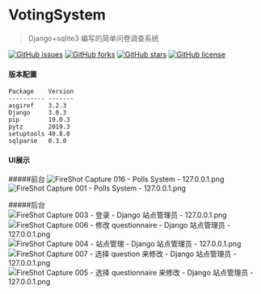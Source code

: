 # VotingSystem
>Django+sqlite3 编写的简单问卷调查系统


[![GitHub issues](https://img.shields.io/github/issues/saowu/VotingSystem.svg)](https://github.com/saowu/VotingSystem/issues)
[![GitHub forks](https://img.shields.io/github/forks/saowu/VotingSystem.svg)](https://github.com/saowu/VotingSystem/network)
[![GitHub stars](https://img.shields.io/github/stars/saowu/VotingSystem.svg)](https://github.com/saowu/VotingSystem/stargazers)
[![GitHub license](https://img.shields.io/github/license/saowu/VotingSystem.svg)](https://github.com/saowu/VotingSystem)


#### 版本配置
```
Package    Version
---------- -------
asgiref    3.2.3  
Django     3.0.3  
pip        19.0.3 
pytz       2019.3 
setuptools 40.8.0 
sqlparse   0.3.0 
```

#### UI展示

#####前台
![FireShot Capture 016 - Polls System - 127.0.0.1.png](https://i.loli.net/2020/03/17/T1yrMv6JD3FmzNk.png)
![FireShot Capture 001 - Polls System - 127.0.0.1.png](https://i.loli.net/2020/02/28/Lnzxfjy7JKaEPos.png)

#####后台
![FireShot Capture 003 - 登录 - Django 站点管理员 - 127.0.0.1.png](https://i.loli.net/2020/02/28/xPriyKjW1gzu63J.png)
![FireShot Capture 006 - 修改 questionnaire - Django 站点管理员 - 127.0.0.1.png](https://i.loli.net/2020/02/28/RIh9sDHtBQ4KdX5.png)
![FireShot Capture 004 - 站点管理 - Django 站点管理员 - 127.0.0.1.png](https://i.loli.net/2020/02/28/AzmlGcCYqhMBvry.png)
![FireShot Capture 007 - 选择 question 来修改 - Django 站点管理员 - 127.0.0.1.png](https://i.loli.net/2020/02/28/2FRsO7NKVEXSCgo.png)
![FireShot Capture 005 - 选择 questionnaire 来修改 - Django 站点管理员 - 127.0.0.1.png](https://i.loli.net/2020/02/28/AbxushIVoykGD4t.png)

